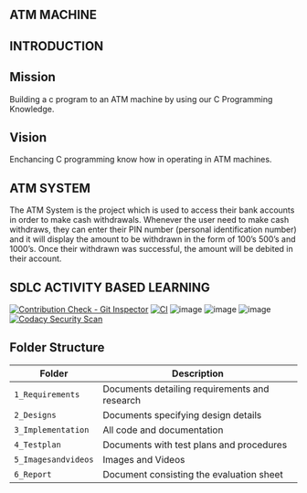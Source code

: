 ## ATM MACHINE
## INTRODUCTION
## Mission
Building a c program to an ATM machine  by using our C Programming Knowledge.
## Vision
Enchancing C programming know how in operating in ATM machines.
## ATM SYSTEM
The ATM System is the project which is used to access their bank accounts in order to make cash withdrawals. 
Whenever the user need to make cash withdraws, they can enter their PIN number (personal identification number) and it will display the amount to be withdrawn in the form of 100’s 500’s and 1000’s. 
Once their withdrawn was successful, the amount will be debited in their account.
## SDLC ACTIVITY BASED LEARNING
[![Contribution Check - Git Inspector](https://github.com/navya50043/L-T-project/actions/workflows/Gitinspector.yml/badge.svg)](https://github.com/navya50043/L-T-project/actions/workflows/Gitinspector.yml)
[![CI](https://github.com/navya50043/L-T-project/actions/workflows/main.yml/badge.svg)](https://github.com/navya50043/L-T-project/actions/workflows/main.yml)
![image](https://user-images.githubusercontent.com/66767118/125445014-03ba041a-0537-4ea3-8883-10244dfc8724.png)
![image](https://user-images.githubusercontent.com/66767118/125286989-08317780-e33a-11eb-961d-2b902b5c78c8.png)
![image](https://user-images.githubusercontent.com/66767118/125435713-10c3c11c-844a-41ad-bec7-ff9efd9ebb29.png)
[![Codacy Security Scan](https://github.com/navya50043/L-T-project/actions/workflows/codacy%20secutiry%20scan.yml/badge.svg)](https://github.com/navya50043/L-T-project/actions/workflows/codacy%20secutiry%20scan.yml)

## Folder Structure
Folder             | Description
-------------------| -----------------------------------------
`1_Requirements`   | Documents detailing requirements and research
`2_Designs`         | Documents specifying design details
`3_Implementation` | All code and documentation
`4_Testplan`      | Documents with test plans and procedures
`5_Imagesandvideos`   | Images and Videos 
`6_Report`   | Document consisting the evaluation sheet 
